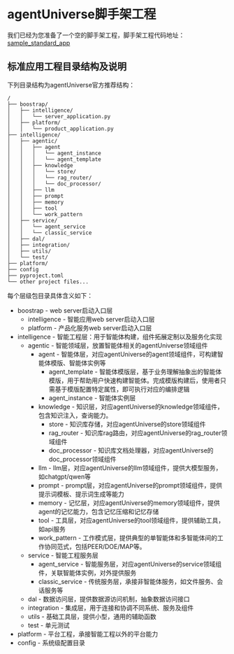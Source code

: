 # agentUniverse脚手架工程
我们已经为您准备了一个空的脚手架工程，脚手架工程代码地址：[sample_standard_app](../../../../examples/sample_standard_app)

## 标准应用工程目录结构及说明
下列目录结构为agentUniverse官方推荐结构：

```
/
├── boostrap/
│   ├── intelligence/
│   │   └── server_application.py
│   ├── platform/
│   │   └── product_application.py
├── intelligence/
│   ├── agentic/
│   │   ├── agent
│   │   │   └── agent_instance
│   │   │   └── agent_template
│   │   ├── knowledge
│   │   │   └── store/
│   │   │   └── rag_router/
│   │   │   └── doc_processor/
│   │   ├── llm
│   │   ├── prompt
│   │   ├── memory
│   │   ├── tool
│   │   └── work_pattern
│   ├── service/
│   │   └── agent_service
│   │   └── classic_service
│   ├── dal/
│   ├── integration/
│   ├── utils/
│   └── test/
├── platform/
├── config
├── pyproject.toml
└── other project files...
```

每个层级包目录具体含义如下：
* boostrap - web server启动入口层
  * intelligence - 智能应用web server启动入口层
  * platform - 产品化服务web server启动入口层
* intelligence - 智能工程层：用于智能体构建，组件拓展定制以及服务化实现
  * agentic - 智能领域层，放置智能体相关的agentUniverse领域组件
    * agent - 智能体层，对应agentUniverse的agent领域组件，可构建智能体模版、智能体实例等
      * agent_template - 智能体模版层，基于业务理解抽象出的智能体模版，用于帮助用户快速构建智能体。完成模版构建后，使用者只需基于模版配置特定属性，即可执行对应的编排逻辑
      * agent_instance - 智能体实例层
    * knowledge - 知识层，对应agentUniverse的knowledge领域组件，包含知识注入，查询能力。
      * store - 知识库存储，对应agentUniverse的store领域组件
      * rag_router - 知识库rag路由，对应agentUniverse的rag_router领域组件
      * doc_processor - 知识库文档处理器，对应agentUniverse的doc_processor领域组件
    * llm - llm层，对应agentUniverse的llm领域组件，提供大模型服务，如chatgpt/qwen等
    * prompt - prompt层，对应agentUniverse的prompt领域组件，提供提示词模板、提示词生成等能力
    * memory - 记忆层，对应agentUniverse的memory领域组件，提供agent的记忆能力，包含记忆压缩和记忆存储
    * tool - 工具层，对应agentUniverse的tool领域组件，提供辅助工具，如api服务
    * work_pattern - 工作模式层，提供典型的单智能体和多智能体间的工作协同范式，包括PEER/DOE/MAP等。
  * service - 智能工程服务层
    * agent_service - 智能服务层，对应agentUniverse的service领域组件，关联智能体实例，对外提供服务
    * classic_service - 传统服务层，承接非智能体服务，如文件服务、会话服务等
  * dal - 数据访问层，提供数据源访问机制，抽象数据访问接口
  * integration - 集成层，用于连接和协调不同系统、服务及组件
  * utils - 基础工具层，提供小型，通用的辅助函数
  * test - 单元测试
* platform - 平台工程，承接智能工程以外的平台能力
* config - 系统级配置目录


